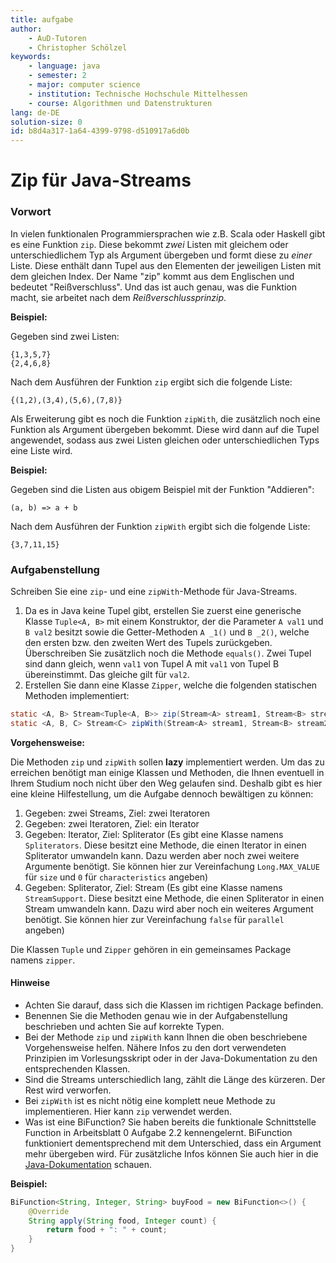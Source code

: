 ```yaml
---
title: aufgabe
author:
    - AuD-Tutoren
    - Christopher Schölzel
keywords:
    - language: java
    - semester: 2
    - major: computer science
    - institution: Technische Hochschule Mittelhessen
    - course: Algorithmen und Datenstrukturen
lang: de-DE
solution-size: 0
id: b8d4a317-1a64-4399-9798-d510917a6d0b
---
```


# Zip für Java-Streams

### Vorwort

In vielen funktionalen Programmiersprachen wie z.B. Scala oder Haskell gibt es eine Funktion `zip`. Diese bekommt *zwei* Listen mit gleichem oder unterschiedlichem Typ als Argument übergeben und formt diese zu *einer* Liste. Diese enthält dann Tupel aus den Elementen der jeweiligen Listen mit dem gleichen Index. Der Name "zip" kommt aus dem Englischen und bedeutet "Reißverschluss". Und das ist auch genau, was die Funktion macht, sie arbeitet nach dem *Reißverschlussprinzip*.

**Beispiel:**  

Gegeben sind zwei Listen:

```
{1,3,5,7}
{2,4,6,8}
```

Nach dem Ausführen der Funktion `zip` ergibt sich die folgende Liste:

```
{(1,2),(3,4),(5,6),(7,8)}
```

Als Erweiterung gibt es noch die Funktion `zipWith`, die zusätzlich noch eine Funktion als Argument übergeben bekommt. Diese wird dann auf die Tupel angewendet, sodass aus zwei Listen gleichen oder unterschiedlichen Typs eine Liste wird.

**Beispiel:**  

Gegeben sind die Listen aus obigem Beispiel mit der Funktion "Addieren":

```
(a, b) => a + b
```

Nach dem Ausführen der Funktion `zipWith` ergibt sich die folgende Liste:

```
{3,7,11,15}
```

### Aufgabenstellung

Schreiben Sie eine `zip`- und eine `zipWith`-Methode für Java-Streams. 

1. Da es in Java keine Tupel gibt, erstellen Sie zuerst eine generische Klasse `Tuple<A, B>` mit einem Konstruktor, der die Parameter `A val1` und `B val2` besitzt sowie die Getter-Methoden `A _1()` und `B _2()`, welche den ersten bzw. den zweiten Wert des Tupels zurückgeben. Überschreiben Sie zusätzlich noch die Methode `equals()`. Zwei Tupel sind dann gleich, wenn `val1` von Tupel A mit `val1` von Tupel B übereinstimmt. Das gleiche gilt für `val2`.
2. Erstellen Sie dann eine Klasse `Zipper`, welche die folgenden statischen Methoden implementiert:

```java
static <A, B> Stream<Tuple<A, B>> zip(Stream<A> stream1, Stream<B> stream2) { ... }
static <A, B, C> Stream<C> zipWith(Stream<A> stream1, Stream<B> stream2, BiFunction<A, B, C> biFn) { ... }
```

**Vorgehensweise:**

Die Methoden `zip` und `zipWith` sollen **lazy** implementiert werden. Um das zu erreichen benötigt man einige Klassen und Methoden, die Ihnen eventuell in Ihrem Studium noch nicht über den Weg gelaufen sind. Deshalb gibt es hier eine kleine Hilfestellung, um die Aufgabe dennoch bewältigen zu können:

1. Gegeben: zwei Streams, Ziel: zwei Iteratoren
2. Gegeben: zwei Iteratoren, Ziel: ein Iterator
3. Gegeben: Iterator, Ziel: Spliterator (Es gibt eine Klasse namens `Spliterators`. Diese besitzt eine Methode, die einen Iterator in einen Spliterator umwandeln kann. Dazu werden aber noch zwei weitere Argumente benötigt. Sie können hier zur Vereinfachung `Long.MAX_VALUE` für `size` und `0` für `characteristics` angeben)
4. Gegeben: Spliterator, Ziel: Stream (Es gibt eine Klasse namens `StreamSupport`. Diese besitzt eine Methode, die einen Spliterator in einen Stream umwandeln kann. Dazu wird aber noch ein weiteres Argument benötigt. Sie können hier zur Vereinfachung `false` für `parallel` angeben)

Die Klassen `Tuple` und `Zipper` gehören in ein gemeinsames Package namens `zipper`.

#### Hinweise

* Achten Sie darauf, dass sich die Klassen im richtigen Package befinden.
* Benennen Sie die Methoden genau wie in der Aufgabenstellung beschrieben und achten Sie auf korrekte Typen.
* Bei der Methode `zip` und `zipWith` kann Ihnen die oben beschriebene Vorgehensweise helfen. Nähere Infos zu den dort verwendeten Prinzipien im Vorlesungsskript oder in der Java-Dokumentation zu den entsprechenden Klassen.
* Sind die Streams unterschiedlich lang, zählt die Länge des kürzeren. Der Rest wird verworfen.
* Bei `zipWith` ist es nicht nötig eine komplett neue Methode zu implementieren. Hier kann `zip` verwendet werden.
* Was ist eine BiFunction? Sie haben bereits die funktionale Schnittstelle Function in Arbeitsblatt 0 Aufgabe 2.2 kennengelernt. BiFunction funktioniert dementsprechend mit dem Unterschied, dass ein Argument mehr übergeben wird. Für zusätzliche Infos können Sie auch hier in die [Java-Dokumentation](https://docs.oracle.com/javase/8/docs/api/java/util/function/BiFunction.html) schauen.

**Beispiel:**  

```java
BiFunction<String, Integer, String> buyFood = new BiFunction<>() {
    @Override
    String apply(String food, Integer count) {
        return food + ": " + count;
    }
}

```